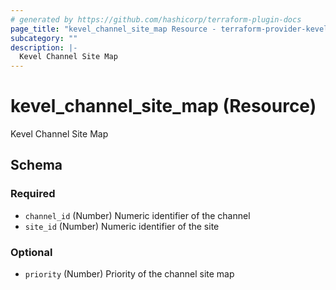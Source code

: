 ```yaml
---
# generated by https://github.com/hashicorp/terraform-plugin-docs
page_title: "kevel_channel_site_map Resource - terraform-provider-kevel"
subcategory: ""
description: |-
  Kevel Channel Site Map
---
```


# kevel_channel_site_map (Resource)

Kevel Channel Site Map



<!-- schema generated by tfplugindocs -->
## Schema

### Required

- `channel_id` (Number) Numeric identifier of the channel
- `site_id` (Number) Numeric identifier of the site

### Optional

- `priority` (Number) Priority of the channel site map


